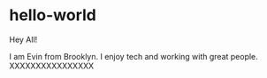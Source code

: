 # hello-world

Hey All! 

I am Evin from Brooklyn. I enjoy tech and working with great people. 
XXXXXXXXXXXXXXXX
